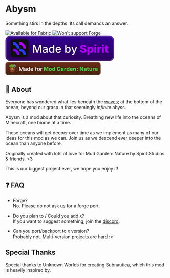 # Abysm

Something stirs in the depths. Its call demands an answer.

<img alt="Available for Fabric" src="https://raw.githubusercontent.com/intergrav/devins-badges/v3/assets/compact/supported/fabric_vector.svg">

<img alt="Won't support Forge" src="https://raw.githubusercontent.com/intergrav/devins-badges/v3/assets/compact/unsupported/forge_vector.svg">

<img alt="Made by Spirit Studios" src="https://raw.githubusercontent.com/SpiritGameStudios/.github/main/assets/brand/badge/compact.svg">

<img alt="Made for Mod Garden: Nature" height="40" src="https://raw.githubusercontent.com/ModGardenEvent/art/refs/heads/main/badge/svg/nature/compact.svg">

## 📖 About

Everyone has wondered what lies beneath the [waves](https://modrinth.com/mod/tidal-waves); at the bottom of the ocean, beyond our grasp in that seemingly *infinite* abyss.

Abysm is a mod about that curiosity. Breathing new life into the oceans of Minecraft, one biome at a time.

These oceans will get deeper over time as we implement as many of our ideas for this mod as we can. Join us as we descend ever deeper into the ocean than anyone before.

Originally created with lots of love for Mod Garden: Nature by Spirit Studios & friends. <3

This is our biggest project ever, we hope you enjoy it!

## ❓ FAQ
* Forge? <br/>
No. Please do not ask us for a forge port.

* Do you plan to / Could you add `X`? <br/>
If you want to suggest something, join the [discord](https://discord.gg/TTmx7d2axf).

* Can you port/backport to `X` version? <br/>
Probably not. Multi-version projects are hard :<

## Special Thanks
Special thanks to Unknown Worlds for creating Subnautica, which this mod is heavily inspired by.

